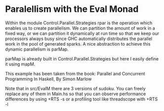 # Paralellism with the Eval Monad

Within the module Control.Parallel.Strategies rpar is the operation
which enables us to create parallelism. We can partition the amount
of work in a fixed way, or we can partition it dynamically at run
time so that we keep our processors always busy since GHC automatically
distributes the parallel work in the pool of generated sparks.
A nice abstraction to achieve this dynamic parallelism is parMap.

parMap is already built in Control.Parallel.Strategies but here I easily
define it using mapM.

This example has been taken from the book:
Parallel and Concurrent Programming In Haskell, By Simon Marlow

Note that in src/EvalM there are 3 versions of sudoku. You can freely replace
any of them in Main.hs so that you can observe performance differences by
using +RTS -s or a profiling tool like threadscope with +RTS -l

